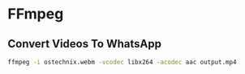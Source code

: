 # FFmpeg

## Convert Videos To WhatsApp

```sh
ffmpeg -i ostechnix.webm -vcodec libx264 -acodec aac output.mp4
```
